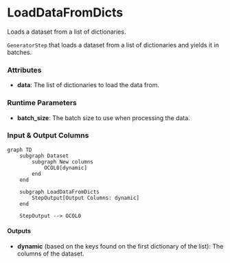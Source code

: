 # LoadDataFromDicts


Loads a dataset from a list of dictionaries.



`GeneratorStep` that loads a dataset from a list of dictionaries and yields it in
    batches.





### Attributes

- **data**: The list of dictionaries to load the data from.




### Runtime Parameters

- **batch_size**: The batch size to use when processing the data.



### Input & Output Columns

``` mermaid
graph TD
	subgraph Dataset
		subgraph New columns
			OCOL0[dynamic]
		end
	end

	subgraph LoadDataFromDicts
		StepOutput[Output Columns: dynamic]
	end

	StepOutput --> OCOL0

```




#### Outputs


- **dynamic** (based on the keys found on the first dictionary of the list): The columns  of the dataset.







